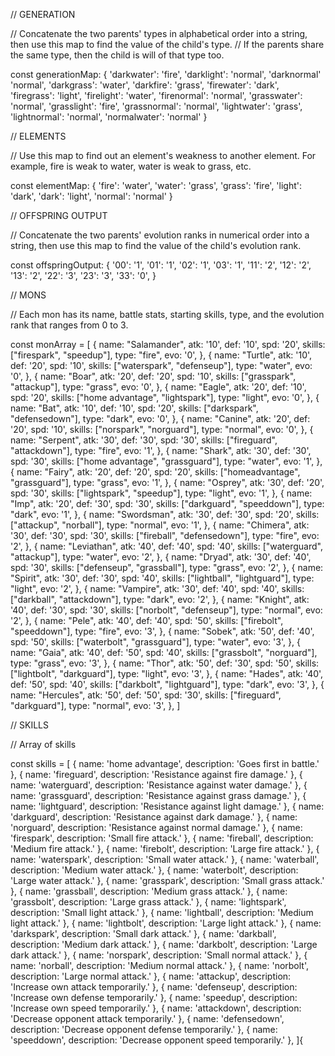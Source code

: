 // GENERATION

// Concatenate the two parents' types in alphabetical order into a string, then use this map to find the value of the child's type. 
// If the parents share the same type, then the child is will of that type too.

const generationMap: {
    'darkwater': 'fire',
    'darklight': 'normal',
    'darknormal' 'normal',
    'darkgrass': 'water',
    'darkfire': 'grass',
    'firewater': 'dark',
    'firegrass': 'light',
    'firelight': 'water',
    'firenormal': 'normal',
    'grasswater': 'normal',
    'grasslight': 'fire',
    'grassnormal': 'normal',
    'lightwater': 'grass',
    'lightnormal': 'normal',
    'normalwater': 'normal'
}

// ELEMENTS

// Use this map to find out an element's weakness to another element. For example, fire is weak to water, water is weak to grass, etc.

const elementMap: {
    'fire': 'water',
    'water': 'grass',
    'grass': 'fire',
    'light': 'dark',
    'dark': 'light',
    'normal': 'normal'
}

// OFFSPRING OUTPUT

// Concatenate the two parents' evolution ranks in numerical order into a string, then use this map to find the value of the child's evolution rank.

const offspringOutput: {
    '00': '1',
    '01': '1',
    '02': '1',
    '03': '1',
    '11': '2',
    '12': '2',
    '13': '2',
    '22': '3',
    '23': '3',
    '33': '0',
}

// MONS

// Each mon has its name, battle stats, starting skills, type, and the evolution rank that ranges from 0 to 3.

const monArray = [
    {
        name: "Salamander",
        atk: '10',
        def: '10',
        spd: '20',
        skills: ["firespark", "speedup"], 
        type: "fire", 
        evo: '0',
    },
        {
        name: "Turtle",
        atk: '10',
        def: '20',
        spd: '10',
        skills: ["waterspark", "defenseup"], 
        type: "water", 
        evo: '0',
    },
        {
        name: "Boar",
        atk: '20',
        def: '20',
        spd: '10',
        skills: ["grasspark", "attackup"], 
        type: "grass", 
        evo: '0',
    },
        {
        name: "Eagle",
        atk: '20',
        def: '10',
        spd: '20',
        skills: ["home advantage", "lightspark"], 
        type: "light", 
        evo: '0',
    },
        {
        name: "Bat",
        atk: '10',
        def: '10',
        spd: '20',
        skills: ["darkspark", "defensedown"], 
        type: "dark", 
        evo: '0',
    },
        {
        name: "Canine",
        atk: '20',
        def: '20',
        spd: '10',
        skills: ["norspark", "norguard"], 
        type: "normal", 
        evo: '0',
    },
        {
        name: "Serpent",
        atk: '30',
        def: '30',
        spd: '30',
        skills: ["fireguard", "attackdown"], 
        type: "fire", 
        evo: '1',
    },
        {
        name: "Shark",
        atk: '30',
        def: '30',
        spd: '30',
        skills: ["home advantage", "grassguard"], 
        type: "water", 
        evo: '1',
    },
        {
        name: "Fairy",
        atk: '20',
        def: '20',
        spd: '20',
        skills: ["homeadvantage", "grassguard"], 
        type: "grass", 
        evo: '1',
    },
        {
        name: "Osprey",
        atk: '30',
        def: '20',
        spd: '30',
        skills: ["lightspark", "speedup"], 
        type: "light", 
        evo: '1',
    },
        {
        name: "Imp",
        atk: '20',
        def: '30',
        spd: '30',
        skills: ["darkguard", "speeddown"], 
        type: "dark", 
        evo: '1',
    },
        {
        name: "Swordsman",
        atk: '30',
        def: '30',
        spd: '20',
        skills: ["attackup", "norball"], 
        type: "normal", 
        evo: '1',
    },
        {
        name: "Chimera",
        atk: '30',
        def: '30',
        spd: '30',
        skills: ["fireball", "defensedown"], 
        type: "fire", 
        evo: '2',
    },
        {
        name: "Leviathan",
        atk: '40',
        def: '40',
        spd: '40',
        skills: ["waterguard", "attackup"], 
        type: "water", 
        evo: '2',
    },
        {
        name: "Dryad",
        atk: '30',
        def: '40',
        spd: '30',
        skills: ["defenseup", "grassball"], 
        type: "grass", 
        evo: '2',
    },
        {
        name: "Spirit",
        atk: '30',
        def: '30',
        spd: '40',
        skills: ["lightball", "lightguard"], 
        type: "light", 
        evo: '2',
    },
        {
        name: "Vampire",
        atk: '30',
        def: '40',
        spd: '40',
        skills: ["darkball", "attackdown"], 
        type: "dark", 
        evo: '2',
    },
        {
        name: "Knight",
        atk: '40',
        def: '30',
        spd: '30',
        skills: ["norbolt", "defenseup"], 
        type: "normal", 
        evo: '2',
    },
        {
        name: "Pele",
        atk: '40',
        def: '40',
        spd: '50',
        skills: ["firebolt", "speeddown"], 
        type: "fire", 
        evo: '3',
    },
        {
        name: "Sobek",
        atk: '50',
        def: '40',
        spd: '50',
        skills: ["waterbolt", "grassguard"], 
        type: "water", 
        evo: '3',
    },
        {
        name: "Gaia",
        atk: '40',
        def: '50',
        spd: '40',
        skills: ["grassbolt", "norguard"], 
        type: "grass", 
        evo: '3',
    },
        {
        name: "Thor",
        atk: '50',
        def: '30',
        spd: '50',
        skills: ["lightbolt", "darkguard"], 
        type: "light", 
        evo: '3',
    },
        {
        name: "Hades",
        atk: '40',
        def: '50',
        spd: '40',
        skills: ["darkbolt", "lightguard"], 
        type: "dark", 
        evo: '3',
    },
        {
        name: "Hercules",
        atk: '50',
        def: '50',
        spd: '30',
        skills: ["fireguard", "darkguard"], 
        type: "normal", 
        evo: '3',
    },
]

// SKILLS

// Array of skills

const skills = [
    { name: 'home advantage', description: 'Goes first in battle.' },
    { name: 'fireguard', description: 'Resistance against fire damage.' },
    { name: 'waterguard', description: 'Resistance against water damage.' },
    { name: 'grassguard', description: 'Resistance against grass damage.' },
    { name: 'lightguard', description: 'Resistance against light damage.' },
    { name: 'darkguard', description: 'Resistance against dark damage.' },
    { name: 'norguard', description: 'Resistance against normal damage.' },
    { name: 'firespark', description: 'Small fire attack.' },
    { name: 'fireball', description: 'Medium fire attack.' },
    { name: 'firebolt', description: 'Large fire attack.' },
    { name: 'waterspark', description: 'Small water attack.' },
    { name: 'waterball', description: 'Medium water attack.' },
    { name: 'waterbolt', description: 'Large water attack.' },
    { name: 'grasspark', description: 'Small grass attack.' },
    { name: 'grassball', description: 'Medium grass attack.' },
    { name: 'grassbolt', description: 'Large grass attack.' },
    { name: 'lightspark', description: 'Small light attack.' },
    { name: 'lightball', description: 'Medium light attack.' },
    { name: 'lightbolt', description: 'Large light attack.' },
    { name: 'darkspark', description: 'Small dark attack.' },
    { name: 'darkball', description: 'Medium dark attack.' },
    { name: 'darkbolt', description: 'Large dark attack.' },
    { name: 'norspark', description: 'Small normal attack.' },
    { name: 'norball', description: 'Medium normal attack.' },
    { name: 'norbolt', description: 'Large normal attack.' },
    { name: 'attackup', description: 'Increase own attack temporarily.' },
    { name: 'defenseup', description: 'Increase own defense temporarily.' },
    { name: 'speedup', description: 'Increase own speed temporarily.' },
    { name: 'attackdown', description: 'Decrease opponent attack temporarily.' },
    { name: 'defensedown', description: 'Decrease opponent defense temporarily.' },
    { name: 'speeddown', description: 'Decrease opponent speed temporarily.' },
]{